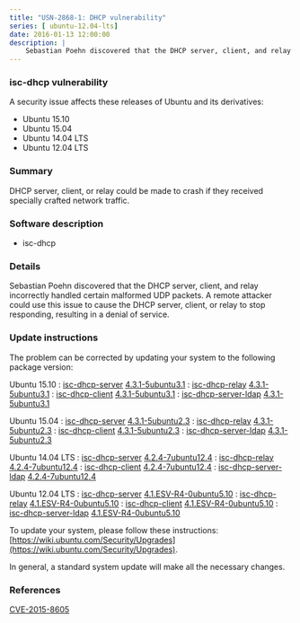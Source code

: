 ```yaml
---
title: "USN-2868-1: DHCP vulnerability"
series: [ ubuntu-12.04-lts]
date: 2016-01-13 12:00:00
description: |
    Sebastian Poehn discovered that the DHCP server, client, and relay incorrectly handled certain malformed UDP packets. A remote attacker could use this issue to cause the DHCP server, client, or relay to stop responding, resulting in a denial of service. 
--- 
```

 
### isc-dhcp vulnerability

A security issue affects these releases of Ubuntu and its derivatives:

* Ubuntu 15.10
* Ubuntu 15.04
* Ubuntu 14.04 LTS
* Ubuntu 12.04 LTS

### Summary

DHCP server, client, or relay could be made to crash if they received specially crafted network traffic.

### Software description

* isc-dhcp 

### Details

Sebastian Poehn discovered that the DHCP server, client, and relay incorrectly handled certain malformed UDP packets. A remote attacker could use this issue to cause the DHCP server, client, or relay to stop responding, resulting in a denial of service. 

### Update instructions

The problem can be corrected by updating your system to the following package version:

Ubuntu 15.10
 : [isc-dhcp-server](https://launchpad.net/ubuntu/+source/isc-dhcp) <span> [4.3.1-5ubuntu3.1](https://launchpad.net/ubuntu/+source/isc-dhcp/4.3.1-5ubuntu3.1) </span> 
 : [isc-dhcp-relay](https://launchpad.net/ubuntu/+source/isc-dhcp) <span> [4.3.1-5ubuntu3.1](https://launchpad.net/ubuntu/+source/isc-dhcp/4.3.1-5ubuntu3.1) </span> 
 : [isc-dhcp-client](https://launchpad.net/ubuntu/+source/isc-dhcp) <span> [4.3.1-5ubuntu3.1](https://launchpad.net/ubuntu/+source/isc-dhcp/4.3.1-5ubuntu3.1) </span> 
 : [isc-dhcp-server-ldap](https://launchpad.net/ubuntu/+source/isc-dhcp) <span> [4.3.1-5ubuntu3.1](https://launchpad.net/ubuntu/+source/isc-dhcp/4.3.1-5ubuntu3.1) </span> 

Ubuntu 15.04
 : [isc-dhcp-server](https://launchpad.net/ubuntu/+source/isc-dhcp) <span> [4.3.1-5ubuntu2.3](https://launchpad.net/ubuntu/+source/isc-dhcp/4.3.1-5ubuntu2.3) </span> 
 : [isc-dhcp-relay](https://launchpad.net/ubuntu/+source/isc-dhcp) <span> [4.3.1-5ubuntu2.3](https://launchpad.net/ubuntu/+source/isc-dhcp/4.3.1-5ubuntu2.3) </span> 
 : [isc-dhcp-client](https://launchpad.net/ubuntu/+source/isc-dhcp) <span> [4.3.1-5ubuntu2.3](https://launchpad.net/ubuntu/+source/isc-dhcp/4.3.1-5ubuntu2.3) </span> 
 : [isc-dhcp-server-ldap](https://launchpad.net/ubuntu/+source/isc-dhcp) <span> [4.3.1-5ubuntu2.3](https://launchpad.net/ubuntu/+source/isc-dhcp/4.3.1-5ubuntu2.3) </span> 

Ubuntu 14.04 LTS
 : [isc-dhcp-server](https://launchpad.net/ubuntu/+source/isc-dhcp) <span> [4.2.4-7ubuntu12.4](https://launchpad.net/ubuntu/+source/isc-dhcp/4.2.4-7ubuntu12.4) </span> 
 : [isc-dhcp-relay](https://launchpad.net/ubuntu/+source/isc-dhcp) <span> [4.2.4-7ubuntu12.4](https://launchpad.net/ubuntu/+source/isc-dhcp/4.2.4-7ubuntu12.4) </span> 
 : [isc-dhcp-client](https://launchpad.net/ubuntu/+source/isc-dhcp) <span> [4.2.4-7ubuntu12.4](https://launchpad.net/ubuntu/+source/isc-dhcp/4.2.4-7ubuntu12.4) </span> 
 : [isc-dhcp-server-ldap](https://launchpad.net/ubuntu/+source/isc-dhcp) <span> [4.2.4-7ubuntu12.4](https://launchpad.net/ubuntu/+source/isc-dhcp/4.2.4-7ubuntu12.4) </span> 

Ubuntu 12.04 LTS
 : [isc-dhcp-server](https://launchpad.net/ubuntu/+source/isc-dhcp) <span> [4.1.ESV-R4-0ubuntu5.10](https://launchpad.net/ubuntu/+source/isc-dhcp/4.1.ESV-R4-0ubuntu5.10) </span> 
 : [isc-dhcp-relay](https://launchpad.net/ubuntu/+source/isc-dhcp) <span> [4.1.ESV-R4-0ubuntu5.10](https://launchpad.net/ubuntu/+source/isc-dhcp/4.1.ESV-R4-0ubuntu5.10) </span> 
 : [isc-dhcp-client](https://launchpad.net/ubuntu/+source/isc-dhcp) <span> [4.1.ESV-R4-0ubuntu5.10](https://launchpad.net/ubuntu/+source/isc-dhcp/4.1.ESV-R4-0ubuntu5.10) </span> 
 : [isc-dhcp-server-ldap](https://launchpad.net/ubuntu/+source/isc-dhcp) <span> [4.1.ESV-R4-0ubuntu5.10](https://launchpad.net/ubuntu/+source/isc-dhcp/4.1.ESV-R4-0ubuntu5.10) </span> 

To update your system, please follow these instructions: [https://wiki.ubuntu.com/Security/Upgrades](https://wiki.ubuntu.com/Security/Upgrades).

In general, a standard system update will make all the necessary changes. 

### References

 [CVE-2015-8605](http://people.ubuntu.com/~ubuntu-security/cve/CVE-2015-8605)
 
